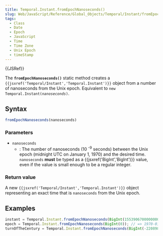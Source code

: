 ```yaml
---
title: Temporal.Instant.fromEpochNanoseconds()
slug: Web/JavaScript/Reference/Global_Objects/Temporal/Instant/fromEpochNanoseconds
tags:
  - Class
  - Date
  - Epoch
  - JavaScript
  - Time
  - Time Zone
  - Unix Epoch
  - timeStamp
---
```

{{JSRef}}

<p class="summary"><span class="seoSummary">The <strong><code>fromEpochNanoseconds()</code></strong> static method creates a <code>{{jsxref('Temporal/Instant','Temporal.Instant')}}</code> object from a number of nanoseconds from the Unix epoch.</span> Equivalent to <code>new Temporal.Instant(<var>nanoseconds</var>)</code>.</p>

## Syntax

```js
fromEpochNanoseconds(nanoseconds)
```

### Parameters

- `nanoseconds`
  - : The number of nanoseconds (10 <sup>-9</sup> seconds) between the Unix
    epoch (midnight UTC on January 1, 1970) and the desired time. `nanoseconds`
    **must** be typed as a {{jsxref('BigInt','BigInt')}} value, even
    if the value is small enough to be a regular integer.

### Return value

A new `{{jsxref('Temporal/Instant','Temporal.Instant')}}` object
representing an exact time that is `nanoseconds` from the Unix epoch.

## Examples

```js
instant = Temporal.Instant.fromEpochNanoseconds(BigInt(1553906700000000000)); // => 2019-03-30T00:45:00Z
epoch = Temporal.Instant.fromEpochNanoseconds(BigInt(0)); // => 1970-01-01T00:00Z
turnOfTheCentury = Temporal.Instant.fromEpochNanoseconds(BigInt(-2208988800000000000)); // => 1900-01-01T00:00Z
```
